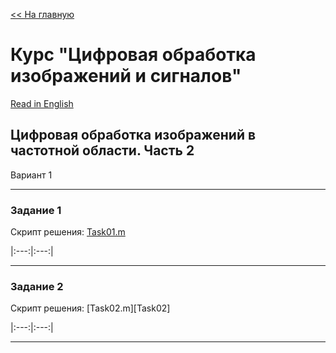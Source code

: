 [<< На главную][main_ru] 

# Курс "Цифровая обработка изображений и сигналов"
[Read in English][en]

## Цифровая обработка изображений в частотной области. Часть 2
Вариант 1


---
### Задание 1

Скрипт решения: [Task01.m][Task01]

|:---:|:---:|


---
### Задание 2

Скрипт решения: [Task02.m][Task02]

|:---:|:---:|



---
[en]: README.md
[ru]: README-ru.md

[main_en]: ../README.md
[main_ru]: ../README-ru.md

[Task01]: Task01.m

[source01]: resources/A5_01_1.mat
[source02]: resources/A5_01_3.jpg

[task01_imgOrigin]: results/lab05_opt01_task01_imgOrigin.jpg